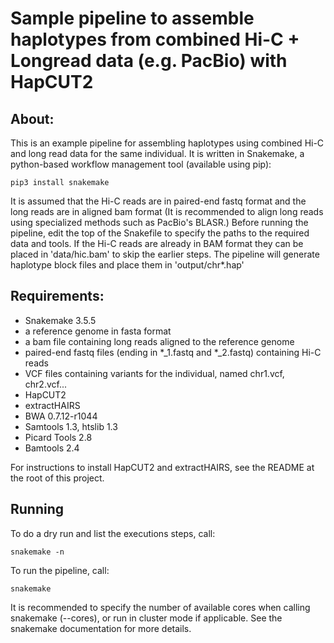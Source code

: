 Sample pipeline to assemble haplotypes from combined Hi-C + Longread data (e.g. PacBio) with HapCUT2
======

## About:
This is an example pipeline for assembling haplotypes using combined Hi-C
and long read data for the same individual. It is written in Snakemake,
a python-based workflow management tool (available using pip):

```
pip3 install snakemake
```
It is assumed that the Hi-C reads are in paired-end fastq format and the
long reads are in aligned bam format (It is recommended to align
long reads using specialized methods such as PacBio's BLASR.)
Before running the pipeline, edit the top of the Snakefile to specify the paths to the
required data and tools.
If the Hi-C reads are already in BAM format they can be placed in
'data/hic.bam' to skip the earlier steps. The pipeline will generate
haplotype block files and place them in 'output/chr*.hap'

## Requirements:
- Snakemake 3.5.5
- a reference genome in fasta format
- a bam file containing long reads aligned to the reference genome
- paired-end fastq files (ending in *_1.fastq and *_2.fastq) containing Hi-C reads
- VCF files containing variants for the individual, named chr1.vcf, chr2.vcf...
- HapCUT2
- extractHAIRS
- BWA 0.7.12-r1044
- Samtools 1.3, htslib 1.3
- Picard Tools 2.8
- Bamtools 2.4

For instructions to install HapCUT2 and extractHAIRS, see the README at the root of this project.

## Running
To do a dry run and list the executions steps, call:
```
snakemake -n
```
To run the pipeline, call:
```
snakemake
```
It is recommended to specify the number of available cores when calling snakemake
(--cores), or run in cluster mode if applicable.
See the snakemake documentation for more details.
